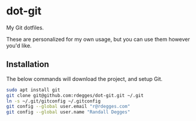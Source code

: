 # dot-git

My Git dotfiles.

These are personalized for my own usage, but you can use them however you'd
like.


## Installation

The below commands will download the project, and setup Git.


``` bash
sudo apt install git
git clone git@github.com:rdegges/dot-git.git ~/.git
ln -s ~/.git/gitconfig ~/.gitconfig
git config --global user.email "r@rdegges.com"
git config --global user.name "Randall Degges"
```
